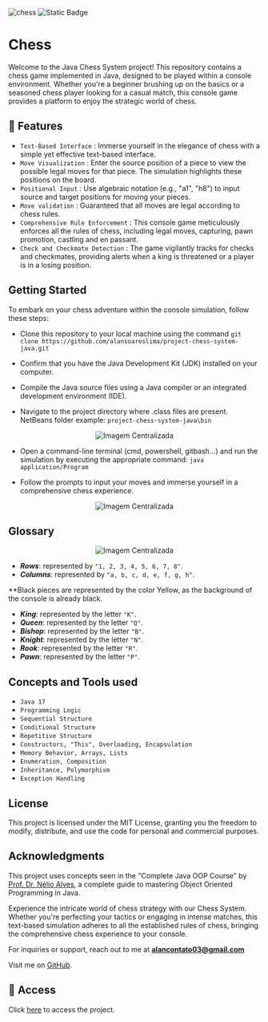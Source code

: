 ![chess](https://github.com/alansoareslima/project-chess-system-java/assets/87402658/21aff974-383f-4781-9e4d-65dbfbf49305)
![Static Badge](https://img.shields.io/badge/JDK-17.0.8-red)

# Chess
Welcome to the Java Chess System project! This repository contains a chess game implemented in Java, designed to be played within a console environment. Whether you're a beginner brushing up on the basics or a seasoned chess player looking for a casual match, this console game provides a platform to enjoy the strategic world of chess.

<!-- ![image](https://github.com/alansoareslima/project-chess-system-java/assets/87402658/6b91e9d8-ecb1-4fcd-a30b-ed15157eeebb) -->

## 🔨 Features

- `Text-Based Interface` : Immerse yourself in the elegance of chess with a simple yet effective text-based interface.
- `Move Visualization` : Enter the source position of a piece to view the possible legal moves for that piece. The simulation highlights these positions on the board.
- `Positional Input` : Use algebraic notation (e.g., "a1", "h8") to input source and target positions for moving your pieces.
- `Move validation` : Guaranteed that all moves are legal according to chess rules.
- `Comprehensive Rule Enforcement` : This console game meticulously enforces  all the rules of chess, including legal moves, capturing, pawn promotion, castling and en passant.
- `Check and Checkmate Detection` : The game vigilantly tracks for checks and checkmates, providing alerts when a king is threatened or a player is in a losing position.

## Getting Started

To embark on your chess adventure within the console simulation, follow these steps:

- Clone this repository to your local machine using the command `git clone https://github.com/alansoareslima/project-chess-system-java.git`

- Confirm that you have the Java Development Kit (JDK) installed on your computer.

- Compile the Java source files using a Java compiler or an integrated development environment (IDE).

- Navigate to the project directory where .class files are present. NetBeans folder example: `project-chess-system-java\bin`

<div align="center">
  <img style="max-width: 100%; max-height: 100%;" src="https://github.com/alansoareslima/project-chess-system-java/assets/87402658/142812ea-2ec0-4418-b593-41e798ef1cf9" alt="Imagem Centralizada">
</div>

- Open a command-line terminal (cmd, powershell, gitbash...) and run the simulation by executing the appropriate command: `java application/Program`

- Follow the prompts to input your moves and immerse yourself in a comprehensive chess experience.

<div align="center">
  <img style="max-width: 100%; max-height: 100%;" src="https://github.com/alansoareslima/project-chess-system-java/assets/87402658/1b80543f-05f1-45fc-a590-f0e7dbdd1db0" alt="Imagem Centralizada">
</div>

## Glossary

<div align="center">
  <img style="max-width: 100%; max-height: 100%;" src="https://github.com/alansoareslima/project-chess-system-java/assets/87402658/be1c4353-184c-4527-9b4a-97966e474d97" alt="Imagem Centralizada">
</div>

- **_Rows_**: represented by ``"1, 2, 3, 4, 5, 6, 7, 8"``.
- **_Columns_**: represented by ``"a, b, c, d, e, f, g, h"``.

**Black pieces are represented by the color Yellow, as the background of the console is already black.

- **_King_**: represented by the letter `"K"`.
- **_Queen_**: represented by the letter `"Q"`.
- **_Bishop_**: represented by the letter `"B"`.
- **_Knight_**: represented by the letter `"N"`.
- **_Rook_**: represented by the letter `"R"`.
- **_Pawn_**: represented by the letter `"P"`.

## Concepts and Tools used

- ``Java 17``
- ``Programming Logic``
- ``Sequential Structure``
- ``Conditional Structure``
- ``Repetitive Structure``
- ``Constructors, "This", Overloading, Encapsulation``
- ``Memory Behavior, Arrays, Lists``
- ``Enumeration, Composition``
- ``Inheritance, Polymorphism``
- ``Exception Handling``

## License
This project is licensed under the MIT License, granting you the freedom to modify, distribute, and use the code for personal and commercial purposes.

## Acknowledgments
This project uses concepts seen in the "Complete Java OOP Course" by <a href="https://github.com/acenelio">Prof. Dr. Nélio Alves</a>, a complete guide to mastering Object Oriented Programming in Java.

Experience the intricate world of chess strategy with our Chess System. Whether you're perfecting your tactics or engaging in intense matches, this text-based simulation adheres to all the established rules of chess, bringing the comprehensive chess experience to your console.

For inquiries or support, reach out to me at **alancontato03@gmail.com**

Visit me on <a href="https://github.com/alansoareslima">GitHub</a>.

## 📁 Access
Click [here](https://github.com/alansoareslima/project-chess-system-java/) to access the project.
